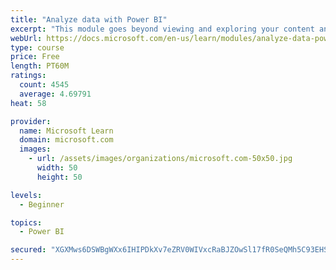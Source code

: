 ```yaml
---
title: "Analyze data with Power BI"
excerpt: "This module goes beyond viewing and exploring your content and explains how to interact with it by working with reports and dashboards to uncover and share new business insights."
webUrl: https://docs.microsoft.com/en-us/learn/modules/analyze-data-power-bi/
type: course
price: Free
length: PT60M
ratings:
  count: 4545
  average: 4.69791
heat: 58

provider:
  name: Microsoft Learn
  domain: microsoft.com
  images:
    - url: /assets/images/organizations/microsoft.com-50x50.jpg
      width: 50
      height: 50

levels:
  - Beginner

topics:
  - Power BI

secured: "XGXMws6DSWBgWXx6IHIPDkXv7eZRV0WIVxcRaBJZOwSl17fR0SeQMh5C93EHSFSPbAmBwZl2dOOaQaXXdYdz5SVLhmFSCd9e78xwvqQWkFa3Bc597Nk70OvagrPFeq6Xo3Yhjg1wEwvSULRGuEnwN2J9UMIxf1tnCRzEcfAFu43sKRWkcci/9X8wbCH4aT0j4lPsjmAYXM1t9qfl35fXqQZrICpBWTVbrotsr/msW0BWIUz+xR5cXkgoStfw1iD/IlxJ1mICKluKr6Sy0pTx29Q7QdTeq3z8h4pU7B4+frIbNZjzt/SL/usTUnJrneYS0wB/WYZZ+W+Q5Gbo75pdTsKr/mO1d7hkLcsoDH+vMT1E0J+t3Ax5+YLBTbD2Zw/RSxXA6YiUchCKtwUYFeuqEw==;++YtydCz4UeDLxtjk9dpbg=="
---
```


